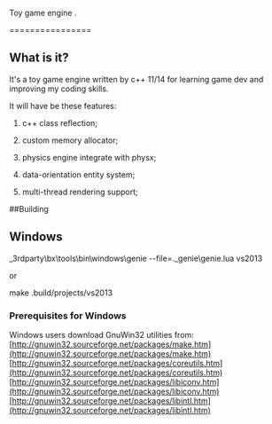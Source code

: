 Toy game engine .

================

What is it?
-----------

It's a toy game engine written by c++ 11/14 for learning game dev and improving my coding skills.

It will have be these features:

1. c++ class reflection; 

2. custom memory allocator;

3. physics engine integrate with physx;

4. data-orientation entity system;

5. multi-thread rendering support;

##Building

Windows
-------

_3rdparty\bx\tools\bin\windows\genie --file=.\_genie\genie.lua vs2013

or

make .build/projects/vs2013

### Prerequisites for Windows

Windows users download GnuWin32 utilities from:  
[http://gnuwin32.sourceforge.net/packages/make.htm](http://gnuwin32.sourceforge.net/packages/make.htm)  
[http://gnuwin32.sourceforge.net/packages/coreutils.htm](http://gnuwin32.sourceforge.net/packages/coreutils.htm)  
[http://gnuwin32.sourceforge.net/packages/libiconv.htm](http://gnuwin32.sourceforge.net/packages/libiconv.htm)  
[http://gnuwin32.sourceforge.net/packages/libintl.htm](http://gnuwin32.sourceforge.net/packages/libintl.htm)